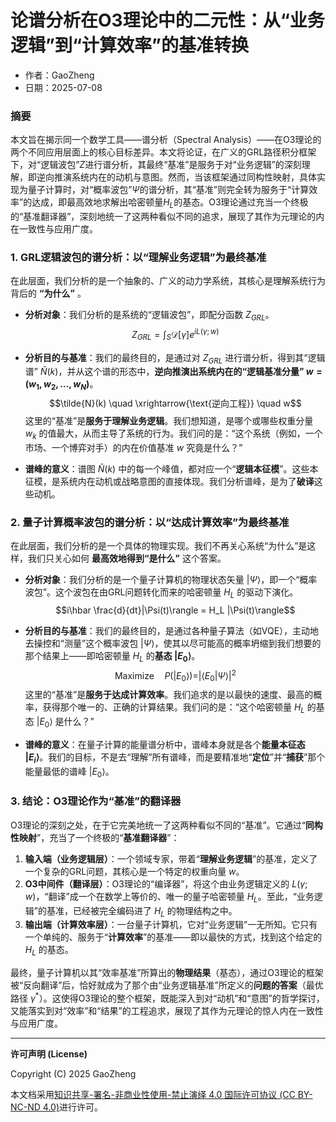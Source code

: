 # **论谱分析在O3理论中的二元性：从“业务逻辑”到“计算效率”的基准转换**

- 作者：GaoZheng
- 日期：2025-07-08

### 摘要

本文旨在揭示同一个数学工具——谱分析（Spectral Analysis）——在O3理论的两个不同应用层面上的核心目标差异。本文将论证，在广义的GRL路径积分框架下，对“逻辑波包”$Z$进行谱分析，其最终“基准”是服务于对“业务逻辑”的深刻理解，即逆向推演系统内在的动机与意图。然而，当该框架通过同构性映射，具体实现为量子计算时，对“概率波包”$\Psi$的谱分析，其“基准”则完全转为服务于“计算效率”的达成，即最高效地求解出哈密顿量$H_L$的基态。O3理论通过充当一个终极的“基准翻译器”，深刻地统一了这两种看似不同的追求，展现了其作为元理论的内在一致性与应用广度。

### 1. GRL逻辑波包的谱分析：以“理解业务逻辑”为最终基准

在此层面，我们分析的是一个抽象的、广义的动力学系统，其核心是理解系统行为背后的 **“为什么”** 。

* **分析对象**：我们分析的是系统的“逻辑波包”，即配分函数 $Z_{GRL}$。
    $$Z_{GRL} = \int_S \mathcal{D}[\gamma] e^{i L(\gamma; w)}$$

* **分析目的与基准**：我们的最终目的，是通过对 $Z_{GRL}$ 进行谱分析，得到其“逻辑谱” $\tilde{N}(k)$，并从这个谱的形态中，**逆向推演出系统内在的“逻辑基准分量” $w=(w_1,w_2,\dots,w_N)$**。
    $$\tilde{N}(k) \quad \xrightarrow{\text{逆向工程}} \quad w$$
    这里的“基准”是**服务于理解业务逻辑**。我们想知道，是哪个或哪些权重分量 $w_k$ 的值最大，从而主导了系统的行为。我们问的是：“这个系统（例如，一个市场、一个博弈对手）的内在价值基准 $w$ 究竟是什么？”

* **谱峰的意义**：谱图 $\tilde{N}(k)$ 中的每一个峰值，都对应一个“**逻辑本征模**”。这些本征模，是系统内在动机或战略意图的直接体现。我们分析谱峰，是为了**破译**这些动机。

### 2. 量子计算概率波包的谱分析：以“达成计算效率”为最终基准

在此层面，我们分析的是一个具体的物理实现。我们不再关心系统“为什么”是这样，我们只关心如何 **最高效地得到“是什么”** 这个答案。

* **分析对象**：我们分析的是一个量子计算机的物理状态矢量 $|\Psi\rangle$，即一个“概率波包”。这个波包在由GRL问题转化而来的哈密顿量 $H_L$ 的驱动下演化。
    $$i\hbar \frac{d}{dt}|\Psi(t)\rangle = H_L |\Psi(t)\rangle$$

* **分析目的与基准**：我们的最终目的，是通过各种量子算法（如VQE），主动地去操控和“测量”这个概率波包 $|\Psi\rangle$，使其以尽可能高的概率坍缩到我们想要的那个结果上——即哈密顿量 $H_L$ 的**基态 $|E_0\rangle$**。
    $$\text{Maximize} \quad P(|E_0\rangle) = |\langle E_0 | \Psi \rangle|^2$$
    这里的“基准”是**服务于达成计算效率**。我们追求的是以最快的速度、最高的概率，获得那个唯一的、正确的计算结果。我们问的是：“这个哈密顿量 $H_L$ 的基态 $|E_0\rangle$ 是什么？”

* **谱峰的意义**：在量子计算的能量谱分析中，谱峰本身就是各个**能量本征态 $|E_i\rangle$**。我们的目标，不是去“理解”所有谱峰，而是要精准地“**定位**”并“**捕获**”那个能量最低的谱峰 $|E_0\rangle$。

### 3. 结论：O3理论作为“基准”的翻译器

O3理论的深刻之处，在于它完美地统一了这两种看似不同的“基准”。它通过“**同构性映射**”，充当了一个终极的“**基准翻译器**”：

1.  **输入端（业务逻辑层）**：一个领域专家，带着“**理解业务逻辑**”的基准，定义了一个复杂的GRL问题，其核心是一个特定的权重向量 $w$。
2.  **O3中间件（翻译层）**：O3理论的“编译器”，将这个由业务逻辑定义的 $L(\gamma;w)$，“翻译”成一个在数学上等价的、唯一的量子哈密顿量 $H_L$。至此，“业务逻辑”的基准，已经被完全编码进了 $H_L$ 的物理结构之中。
3.  **输出端（计算效率层）**：一台量子计算机，它对“业务逻辑”一无所知。它只有一个单纯的、服务于“**计算效率**”的基准——即以最快的方式，找到这个给定的 $H_L$ 的基态。

最终，量子计算机以其“效率基准”所算出的**物理结果**（基态），通过O3理论的框架被“反向翻译”后，恰好就成为了那个由“业务逻辑基准”所定义的**问题的答案**（最优路径 $γ^*$）。这使得O3理论的整个框架，既能深入到对“动机”和“意图”的哲学探讨，又能落实到对“效率”和“结果”的工程追求，展现了其作为元理论的惊人内在一致性与应用广度。

---

**许可声明 (License)**

Copyright (C) 2025 GaoZheng 

本文档采用[知识共享-署名-非商业性使用-禁止演绎 4.0 国际许可协议 (CC BY-NC-ND 4.0)](https://creativecommons.org/licenses/by-nc-nd/4.0/deed.zh-Hans)进行许可。
